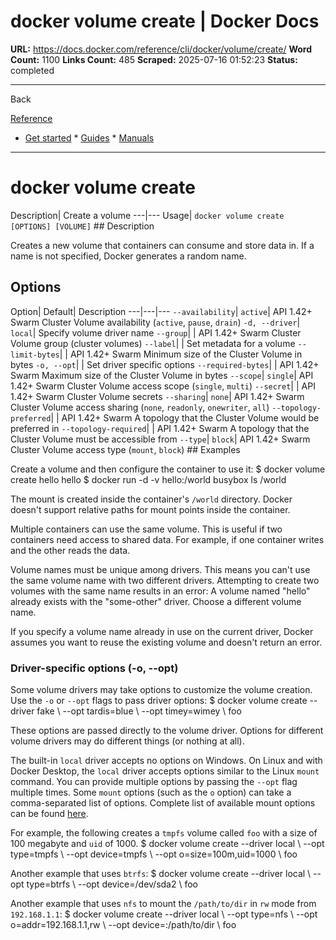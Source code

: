 # docker volume create | Docker Docs

**URL:** https://docs.docker.com/reference/cli/docker/volume/create/
**Word Count:** 1100
**Links Count:** 485
**Scraped:** 2025-07-16 01:52:23
**Status:** completed

---

Back

[Reference](https://docs.docker.com/reference/)

  * [Get started](https://docs.docker.com/get-started/)   * [Guides](https://docs.docker.com/guides/)   * [Manuals](https://docs.docker.com/manuals/)

* * *

# docker volume create

Description| Create a volume   ---|---   Usage| `docker volume create [OPTIONS] [VOLUME]`      ## Description

Creates a new volume that containers can consume and store data in. If a name is not specified, Docker generates a random name.

## Options

Option| Default| Description   ---|---|---   `--availability`| `active`| API 1.42+ Swarm Cluster Volume availability \(`active`, `pause`, `drain`\)   `-d, --driver`| `local`| Specify volume driver name   `--group`| | API 1.42+ Swarm Cluster Volume group \(cluster volumes\)   `--label`| | Set metadata for a volume   `--limit-bytes`| | API 1.42+ Swarm Minimum size of the Cluster Volume in bytes   `-o, --opt`| | Set driver specific options   `--required-bytes`| | API 1.42+ Swarm Maximum size of the Cluster Volume in bytes   `--scope`| `single`| API 1.42+ Swarm Cluster Volume access scope \(`single`, `multi`\)   `--secret`| | API 1.42+ Swarm Cluster Volume secrets   `--sharing`| `none`| API 1.42+ Swarm Cluster Volume access sharing \(`none`, `readonly`, `onewriter`, `all`\)      `--topology-preferred`| | API 1.42+ Swarm A topology that the Cluster Volume would be preferred in   `--topology-required`| | API 1.42+ Swarm A topology that the Cluster Volume must be accessible from   `--type`| `block`| API 1.42+ Swarm Cluster Volume access type \(`mount`, `block`\)      ## Examples

Create a volume and then configure the container to use it:               $ docker volume create hello          hello          $ docker run -d -v hello:/world busybox ls /world     

The mount is created inside the container's `/world` directory. Docker doesn't support relative paths for mount points inside the container.

Multiple containers can use the same volume. This is useful if two containers need access to shared data. For example, if one container writes and the other reads the data.

Volume names must be unique among drivers. This means you can't use the same volume name with two different drivers. Attempting to create two volumes with the same name results in an error:               A volume named  "hello"  already exists with the "some-other" driver. Choose a different volume name.     

If you specify a volume name already in use on the current driver, Docker assumes you want to reuse the existing volume and doesn't return an error.

### Driver-specific options \(-o, --opt\)

Some volume drivers may take options to customize the volume creation. Use the `-o` or `--opt` flags to pass driver options:               $ docker volume create --driver fake \         --opt tardis=blue \         --opt timey=wimey \         foo     

These options are passed directly to the volume driver. Options for different volume drivers may do different things \(or nothing at all\).

The built-in `local` driver accepts no options on Windows. On Linux and with Docker Desktop, the `local` driver accepts options similar to the Linux `mount` command. You can provide multiple options by passing the `--opt` flag multiple times. Some `mount` options \(such as the `o` option\) can take a comma-separated list of options. Complete list of available mount options can be found [here](https://man7.org/linux/man-pages/man8/mount.8.html).

For example, the following creates a `tmpfs` volume called `foo` with a size of 100 megabyte and `uid` of 1000.               $ docker volume create --driver local \         --opt type=tmpfs \         --opt device=tmpfs \         --opt o=size=100m,uid=1000 \         foo     

Another example that uses `btrfs`:               $ docker volume create --driver local \         --opt type=btrfs \         --opt device=/dev/sda2 \         foo     

Another example that uses `nfs` to mount the `/path/to/dir` in `rw` mode from `192.168.1.1`:               $ docker volume create --driver local \         --opt type=nfs \         --opt o=addr=192.168.1.1,rw \         --opt device=:/path/to/dir \         foo